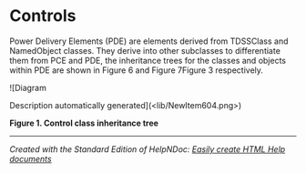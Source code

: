 # Controls

Power Delivery Elements (PDE) are elements derived from TDSSClass and NamedObject classes. They derive into other subclasses to differentiate them from PCE and PDE, the inheritance trees for the classes and objects within PDE are shown in Figure 6 and Figure 7Figure 3 respectively.

![Diagram

Description automatically generated](<lib/NewItem604.png>)

**Figure 1. Control class inheritance tree**

***
_Created with the Standard Edition of HelpNDoc: [Easily create HTML Help documents](<https://www.helpndoc.com/feature-tour>)_
